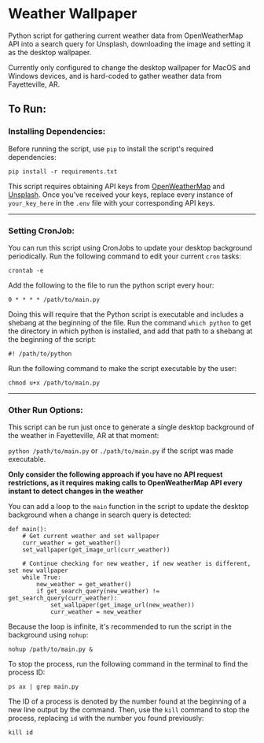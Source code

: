 # Weather Wallpaper

Python script for gathering current weather data from OpenWeatherMap API into a search query for Unsplash, downloading the image and setting it as the desktop wallpaper.<br>

Currently only configured to change the desktop wallpaper for MacOS and Windows devices, and is hard-coded to gather weather data from Fayetteville, AR.<br>

## To Run:<br>

### Installing Dependencies:<br>

Before running the script, use `pip` to install the script's required dependencies:<br>

`pip install -r requirements.txt`<br>

This script requires obtaining API keys from [OpenWeatherMap](https://openweathermap.org) and [Unsplash](https://unsplash.com/developers). Once you've received your keys, replace every instance of `your_key_here` in the `.env` file with your corresponding API keys.<br>

---

### Setting CronJob:<br>

You can run this script using CronJobs to update your desktop background periodically. Run the following command to edit your current `cron` tasks:<br>

`crontab -e`<br>

Add the following to the file to run the python script every hour:<br>

`0 * * * * /path/to/main.py`<br>

Doing this will require that the Python script is executable and includes a shebang at the beginning of the file. Run the command `which python` to get the directory in which python is installed, and add that path to a shebang at the beginning of the script:<br>

`#! /path/to/python`<br>

Run the following command to make the script executable by the user:

`chmod u+x /path/to/main.py`<br>

---

### Other Run Options:<br>

This script can be run just once to generate a single desktop background of the weather in Fayetteville, AR at that moment:<br>

`python /path/to/main.py` or `./path/to/main.py` if the script was made executable.<br>

<b>Only consider the following approach if you have no API request restrictions, as it requires making calls to OpenWeatherMap API every instant to detect changes in the weather</b><br>

You can add a loop to the `main` function in the script to update the desktop background when a change in search query is detected:<br>

```
def main():
    # Get current weather and set wallpaper
    curr_weather = get_weather()
    set_wallpaper(get_image_url(curr_weather))

    # Continue checking for new weather, if new weather is different, set new wallpaper
    while True:
        new_weather = get_weather()
        if get_search_query(new_weather) != get_search_query(curr_weather):
            set_wallpaper(get_image_url(new_weather))
            curr_weather = new_weather
```

Because the loop is infinite, it's recommended to run the script in the background using `nohup`:<br>

`nohup /path/to/main.py &`<br>

To stop the process, run the following command in the terminal to find the process ID:<br>

`ps ax | grep main.py`<br>

The ID of a process is denoted by the number found at the beginning of a new line output by the command. Then, use the `kill` command to stop the process, replacing `id` with the number you found previously:<br>

`kill id`<br>